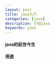 ```yaml
---
layout: post
title: java入门
categories: [java]
description: 介绍java
keywords: java
---
```


#### java的前世今生

#### 用途
